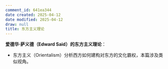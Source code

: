 ```yaml
---
comment_id: 641ea344
date created: 2025-04-12
date modified: 2025-04-12
draw: null
title: 东方主义理论
---
```

**爱德华·萨义德（Edward Said）的东方主义理论**：

- 东方主义（Orientalism）分析西方如何建构对东方的文化霸权，本篇涉及类似视角。
